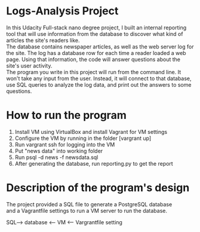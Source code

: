 # Logs-Analysis Project

In this Udacity Full-stack nano degree project, I built an internal reporting tool that will use information from the database to discover what kind of articles the site's readers like.  
The database contains newspaper articles, as well as the web server log for the site. The log has a database row for each time a reader loaded a web page. Using that information, the code will answer questions about the site's user activity.  
The program you write in this project will run from the command line. It won't take any input from the user. Instead, it will connect to that database, use SQL queries to analyze the log data, and print out the answers to some questions.


# How to run the program
1. Install VM using VirtualBox and install Vagrant for VM settings
2. Configure the VM by running in the folder [vargrant up]  
3. Run vargrant ssh for logging into the VM  
4. Put "news data" into working folder  
5. Run psql -d news -f newsdata.sql 
6. After generating the database, run reporting.py to get the report


# Description of the program's design

The project provided a SQL file to generate a PostgreSQL database  
and a Vagrantfile settings to run a VM server to run the database.

SQL--> database <-- VM <-- Vargrantfile setting